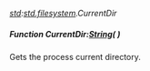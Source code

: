 _[std](../../modules/std/std-module.md):[std.filesystem](../../modules/std/std-filesystem.md).CurrentDir_
##### Function CurrentDir:[String](../../modules/wonkey/wonkey-types-string.md)(  )
Gets the process current directory.
